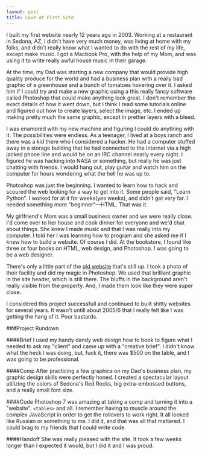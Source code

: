 ```yaml
---
layout: post
title: Love at First Site
---
```


I built my first website nearly 12 years ago in 2003. Working at a restaurant in Sedona, AZ, I didn't have very much money, was living at home with my folks, and didn't really know what I wanted to do with the rest of my life, except make music. I got a Macbook Pro, with the help of my Mom, and was using it to write really awful house music in their garage. 

At the time, my Dad was starting a new company that would provide high quality produce for the world and had a business plan with a really bad graphic of a greenhouse and a bunch of tomatoes hovering over it. I asked him if I could try and make a new graphic using a this really fancy software called Photoshop that could make anything look great. I don't remember the exact details of how it went down, but I think I read some tutorials online and figured out how to create layers, select the image, etc. I ended up making pretty much the same graphic, except in prettier layers with a bleed.

I was enamored with my new machine and figuring I could do anything with it. The possibilities were endless. As a teenager, I lived at a boys ranch and there was a kid there who I considered a hacker. He had a computer stuffed away in a storage building that he had connected to the Internet via a high jacked phone line and would be on an IRC channel nearly every night. I figured he was hacking into NASA or something, but really he was just chatting with friends. I would hang out, play guitar and watch him on the computer for hours wondering what the hell he was up to.

Photoshop was just the beginning. I wanted to learn how to hack and scoured the web looking for a way to get into it. Some people said, "Learn Python". I worked for at it for weeks(yes weeks), and didn't get very far. I needed something more "beginner"—HTML. That was it.

My girlfriend's Mom was a small business owner and we were really close. I'd come over to her house and cook dinner for everyone and we'd chat about things. She knew I made music and that I was really into my computer. I told her I was learning how to program and she asked me if I knew how to build a website. Of course I did. At the bookstore, I found like three or four books on HTML, web design, and Photoshop. I was going to be a web designer.

There's only a little part of the [old website](http://www.sedonaofficerentals.com/sedona-mini-storage-facilities.html) that's still up. I took a photo of their facility and did my magic in Photoshop. We used that brilliant graphic in the site header, which is still there. The bluffs in the background aren't really visible from the property. And, I made them look like they were super close.

I considered this project successfull and continued to built shitty websites for several years. It wasn't untill about 2005/6 that I really felt like I was getting the hang of it. Poor bastards.

###Project Rundown

####Brief
I used my handy dandy web design how to book to figure what I needed to ask my "client" and came up with a "creative brief". I didn't know what the heck I was doing, but, fuck it, there was $500 on the table, and I was going to be professional.

####Comp
After practicing a few graphics on my Dad's business plan, my graphic design skills were perfectly honed. I created a spectacular layout utilizing the colors of Sedona's Red Rocks, big extra-embossed buttons, and a really small font size.
	
####Code
Photoshop 7 was amazing at taking a comp and turning it into a "website". `<tables>` and all. I remember having to muscle around the complex JavaScript in order to get the rollovers to work right. It all looked like Russian or something to me. I did it, and that was all that mattered. I could brag to my friends that I could write code.

####Handoff
She was really pleased with the site. It took a few weeks longer than I expected it would, but I did it and I was proud.